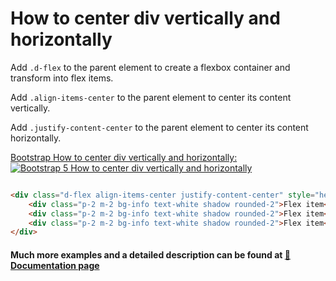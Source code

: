 # How to center div vertically and horizontally

Add `.d-flex` to the parent element to create a flexbox container and transform into flex items.

Add `.align-items-center` to the parent element to center its content vertically.

Add `.justify-content-center` to the parent element to center its content horizontally.

[Bootstrap How to center div vertically and horizontally:
![Bootstrap 5 How to center div vertically and horizontally](/assets/how-to.pmg)](https://mdbootstrap.com/how-to/bootstrap/center-div-vertically-and-horizontally/)

```html

<div class="d-flex align-items-center justify-content-center" style="height: 250px;">
    <div class="p-2 m-2 bg-info text-white shadow rounded-2">Flex item</div>
    <div class="p-2 m-2 bg-info text-white shadow rounded-2">Flex item</div>
    <div class="p-2 m-2 bg-info text-white shadow rounded-2">Flex item</div>
</div>

```

#### Much more examples and a detailed description can be found at [📄 Documentation page](https://mdbootstrap.com/how-to/bootstrap/center-div-vertically-and-horizontally/)
